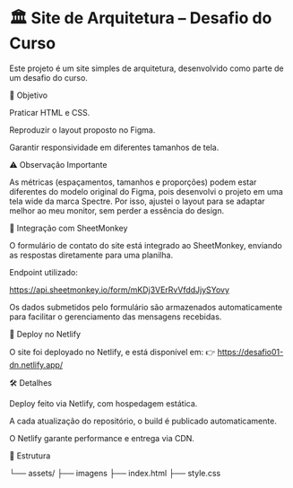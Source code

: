 # 🏛️ Site de Arquitetura – Desafio do Curso

Este projeto é um site simples de arquitetura, desenvolvido como parte de um desafio do curso.


📌 Objetivo

Praticar HTML e CSS.

Reproduzir o layout proposto no Figma.

Garantir responsividade em diferentes tamanhos de tela.


⚠️ Observação Importante

As métricas (espaçamentos, tamanhos e proporções) podem estar diferentes do modelo original do Figma, pois desenvolvi o projeto em uma tela wide da marca Spectre.
Por isso, ajustei o layout para se adaptar melhor ao meu monitor, sem perder a essência do design.


📝 Integração com SheetMonkey

O formulário de contato do site está integrado ao SheetMonkey, enviando as respostas diretamente para uma planilha.


Endpoint utilizado:

https://api.sheetmonkey.io/form/mKDj3VErRvVfddJjySYovy

Os dados submetidos pelo formulário são armazenados automaticamente para facilitar o gerenciamento das mensagens recebidas.


🚀 Deploy no Netlify

O site foi deployado no Netlify, e está disponível em:
👉 https://desafio01-dn.netlify.app/


🛠️ Detalhes

Deploy feito via Netlify, com hospedagem estática.

A cada atualização do repositório, o build é publicado automaticamente.

O Netlify garante performance e entrega via CDN.


📂 Estrutura

└── assets/
    ├── imagens
├── index.html
├── style.css
